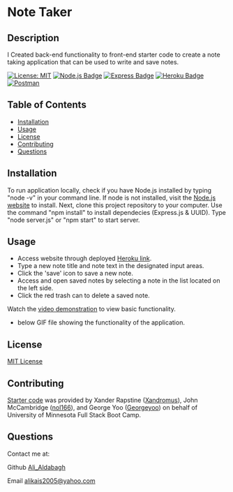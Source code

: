 # Note Taker

## Description

I Created back-end functionality to front-end starter code to create a note taking application that can be used to write and save notes.
  

[![License: MIT](https://img.shields.io/badge/License-MIT-yellow.svg)](https://opensource.org/licenses/MIT)
[![Node.js Badge](https://img.shields.io/badge/Node.js-393?logo=nodedotjs&logoColor=fff&style=flat)](https://nodejs.org/en)
[![Express Badge](https://img.shields.io/badge/Express-000?logo=express&logoColor=fff&style=flat)](https://expressjs.com/)
[![Heroku Badge](https://img.shields.io/badge/Heroku-430098?logo=heroku&logoColor=fff&style=flat)](https://heroku.com)
[![Postman](https://img.shields.io/badge/Postman-FF6C37?style=for-the-badge&logo=postman&logoColor=white)](https://www.postman.com/home)




## Table of Contents

* [Installation](#installation)
* [Usage](#usage)
* [License](#license)
* [Contributing](#contributing)
* [Questions](#questions)

## Installation
To run application locally, check if you have Node.js installed by typing "node -v" in your command line. If node is not installed, visit the [Node.js website](https://nodejs.org/en) to install. Next, clone this project repository to your computer. Use the command "npm install" to install dependecies (Express.js & UUID). Type "node server.js" or "npm start" to start server.

## Usage
* Access website through deployed [Heroku link](). 
* Type a new note title and note text in the designated input areas. 
* Click the 'save' icon to save a new note. 
* Access and open saved notes by selecting a note in the list located on the left side. 
* Click the red trash can to delete a saved note. 

Watch the [video demonstration]() to view basic functionality.


- below GIF file showing the functionality of the application.
  ![]()

## License

[MIT License](https://opensource.org/licenses/MIT)

## Contributing

[Starter code](https://github.com/coding-boot-camp/miniature-eureka) was provided by Xander Rapstine ([Xandromus](https://github.com/Xandromus)), John McCambridge ([nol166](https://github.com/nol166)), and George Yoo ([Georgeyoo](https://github.com/Georgeyoo)) on behalf of University of Minnesota Full Stack Boot Camp.

## Questions

Contact me at:

Github [Ali_Aldabagh](https://github.com/aldabagh)

Email alikais2005@yahoo.com
